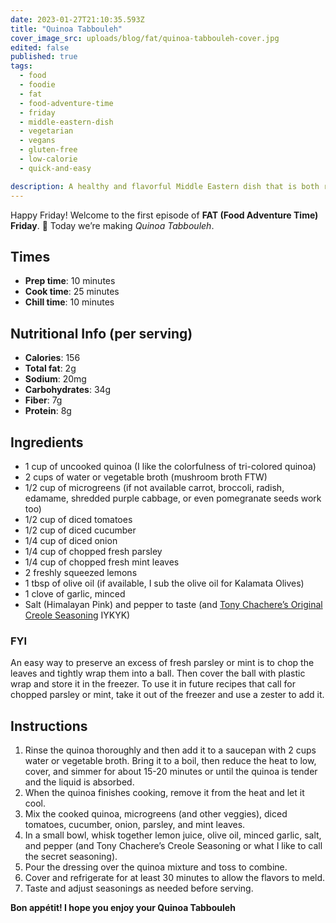```yaml
---
date: 2023-01-27T21:10:35.593Z
title: "Quinoa Tabbouleh"
cover_image_src: uploads/blog/fat/quinoa-tabbouleh-cover.jpg
edited: false
published: true
tags:
  - food
  - foodie
  - fat
  - food-adventure-time
  - friday
  - middle-eastern-dish
  - vegetarian
  - vegans
  - gluten-free
  - low-calorie
  - quick-and-easy

description: A healthy and flavorful Middle Eastern dish that is both refreshing and light. It is high in protein and fiber, packed with fresh herbs and vegetables, and low in calories.
---
```


Happy Friday! Welcome to the first episode of **FAT (Food Adventure Time) Friday**. 🎉 Today we’re making _Quinoa Tabbouleh_.

## Times
- **Prep time**: 10 minutes
- **Cook time**: 25 minutes 
- **Chill time**: 10 minutes

## Nutritional Info (per serving)
- **Calories**: 156
- **Total fat**: 2g
- **Sodium**: 20mg
- **Carbohydrates**: 34g
- **Fiber**: 7g
- **Protein**: 8g

## Ingredients
- 1 cup of uncooked quinoa (I like the colorfulness of tri-colored quinoa)
- 2 cups of water or vegetable broth (mushroom broth FTW)
- 1/2 cup of microgreens (if not available carrot, broccoli, radish, edamame, shredded purple cabbage, or even pomegranate seeds work too)
- 1/2 cup of diced tomatoes
- 1/2 cup of diced cucumber
- 1/4 cup of diced onion
- 1/4 cup of chopped fresh parsley
- 1/4 cup of chopped fresh mint leaves
- 2 freshly squeezed lemons
- 1 tbsp of olive oil (if available, I sub the olive oil for Kalamata Olives)
- 1 clove of garlic, minced
- Salt (Himalayan Pink) and pepper to taste (and [Tony Chachere’s Original Creole Seasoning](https://amzn.to/3j9DuY6) IYKYK)

### FYI
An easy way to preserve an excess of fresh parsley or mint is to chop the leaves and tightly wrap them into a ball. Then cover the ball with plastic wrap and store it in the freezer. To use it in future recipes that call for chopped parsley or mint, take it out of the freezer and use a zester to add it.

## Instructions
1. Rinse the quinoa thoroughly and then add it to a saucepan with 2 cups water or vegetable broth. Bring it to a boil, then reduce the heat to low, cover, and simmer for about 15-20 minutes or until the quinoa is tender and the liquid is absorbed.
2. When the quinoa finishes cooking, remove it from the heat and let it cool.
3. Mix the cooked quinoa, microgreens (and other veggies), diced tomatoes, cucumber, onion, parsley, and mint leaves.
4. In a small bowl, whisk together lemon juice, olive oil, minced garlic, salt, and pepper (and Tony Chachere’s Creole Seasoning or what I like to call the secret seasoning).
5. Pour the dressing over the quinoa mixture and toss to combine.
6. Cover and refrigerate for at least 30 minutes to allow the flavors to meld.
7. Taste and adjust seasonings as needed before serving.

**Bon appétit! I hope you enjoy your Quinoa Tabbouleh**